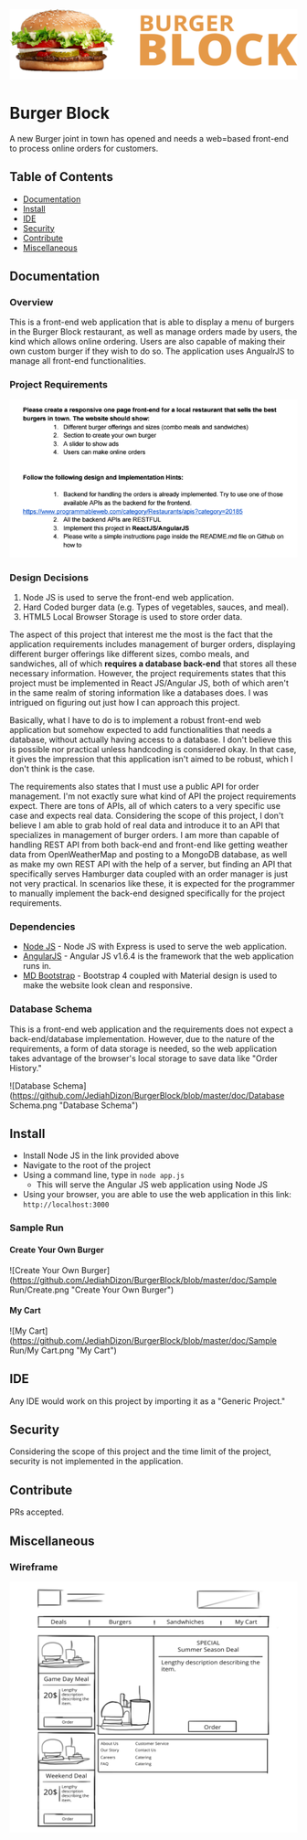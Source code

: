 
![Burger Block](https://github.com/JediahDizon/BurgerBlock/blob/master/doc/Logo.png "Logo")

# Burger Block
A new Burger joint in town has opened and needs a web=based front-end to process online orders for customers.

## Table of Contents
- [Documentation](#documentation)
- [Install](#install)
- [IDE](#ide)
- [Security](#security)
- [Contribute](#contribute)
- [Miscellaneous](#miscellaneous)

## Documentation
### Overview
This is a front-end web application that is able to display a menu of burgers in the Burger Block restaurant, as well as
manage orders made by users, the kind which allows online ordering. Users are also capable of making their own custom
burger if they wish to do so. The application uses AngualrJS to manage all front-end functionalities.

### Project Requirements
![Project Requirements](https://github.com/JediahDizon/BurgerBlock/blob/master/doc/Requirements.png "Project Requirements")

### Design Decisions
1. Node JS is used to serve the front-end web application.
2. Hard Coded burger data (e.g. Types of vegetables, sauces, and meal).
3. HTML5 Local Browser Storage is used to store order data.

The aspect of this project that interest me the most is the fact that the application requirements includes 
management of burger orders, displaying different burger offerings like different sizes, combo meals, and sandwiches, 
all of which <b>requires a database back-end</b> that stores all these necessary information. However, the project 
requirements states that this project must be implemented in React JS/Angular JS, both of which aren't in the
same realm of storing information like a databases does. I was intrigued on figuring out just how I can approach this project.

Basically, what I have to do is to implement a robust front-end web application but somehow expected to add functionalities
that needs a database, without actually having access to a database. I don't believe this is possible nor practical unless 
handcoding is considered okay. In that case, it gives the impression that this application isn't aimed to be robust, 
which I don't think is the case.

The requirements also states that I must use a public API for order management. I'm not exactly sure what kind of API 
the project requirements expect. There are tons of APIs, all of which caters to a very specific use case and expects
real data. Considering the scope of this project, I don't believe I am able to grab hold of real data and introduce it to
an API that specializes in management of burger orders. I am more than capable of handling REST API from both back-end 
and front-end like getting weather data from OpenWeatherMap and posting to a MongoDB database, as well as make my own REST API 
with the help of a server, but finding an API that specifically serves Hamburger data coupled with an order manager is just 
not very practical. In scenarios like these, it is expected for the programmer to manually implement the back-end designed 
specifically for the project requirements.

### Dependencies
- [Node JS](https://nodejs.org/en/) - Node JS with Express is used to serve the web application.
- [AngularJS](https://angularjs.org) - Angular JS v1.6.4 is the framework that the web application runs in.
- [MD Bootstrap](https://mdbootstrap.com) - Bootstrap 4 coupled with Material design is used to make the website look clean and responsive.

### Database Schema
This is a front-end web application and the requirements does not expect a back-end/database implementation. However, due to
the nature of the requirements, a form of data storage is needed, so the web application takes advantage of the browser's
local storage to save data like "Order History."

![Database Schema](https://github.com/JediahDizon/BurgerBlock/blob/master/doc/Database Schema.png "Database Schema")

## Install
- Install Node JS in the link provided above
- Navigate to the root of the project
- Using a command line, type in `node app.js`
  - This will serve the Angular JS web application using Node JS
- Using your browser, you are able to use the web application in this link: `http://localhost:3000`

### Sample Run
#### Create Your Own Burger
![Create Your Own Burger](https://github.com/JediahDizon/BurgerBlock/blob/master/doc/Sample Run/Create.png "Create Your Own Burger")

#### My Cart
![My Cart](https://github.com/JediahDizon/BurgerBlock/blob/master/doc/Sample Run/My Cart.png "My Cart")

## IDE
Any IDE would work on this project by importing it as a "Generic Project."

## Security
Considering the scope of this project and the time limit of the project, security is not implemented in the application.

## Contribute
PRs accepted.

## Miscellaneous
### Wireframe
![Wireframe](https://github.com/JediahDizon/BurgerBlock/blob/master/doc/Wireframe.png "Wireframe")
